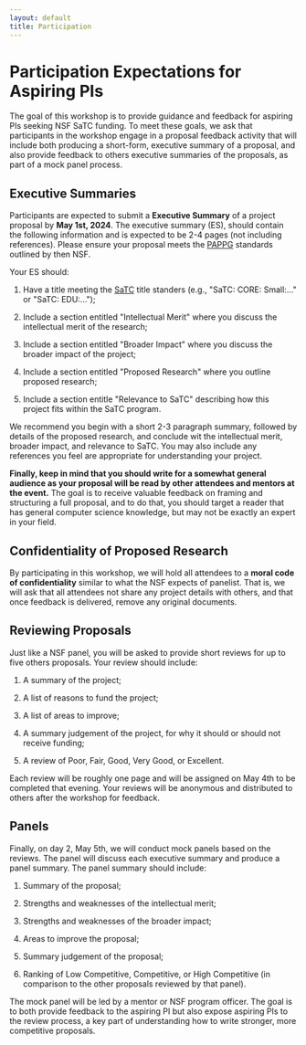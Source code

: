 ```yaml
---
layout: default
title: Participation
---
```


# Participation Expectations for Aspiring PIs

The goal of this workshop is to provide guidance and feedback for aspiring PIs seeking NSF SaTC funding. To meet these goals, we ask that participants in the workshop engage in a proposal feedback activity that will include both producing a short-form, executive summary of a proposal, and also provide feedback to others executive summaries of the proposals, as part of a mock panel process.

## Executive Summaries

Participants are expected to submit a **Executive Summary** of a project proposal by **May 1st, 2024**. The executive summary (ES), should contain the following information and is expected to be 2-4 pages (not including references). Please ensure your proposal meets the [PAPPG](https://www.nsf.gov/publications/pub_summ.jsp?ods_key=papp) standards outlined by then NSF.

Your ES should:

1. Have a title meeting the [SaTC](https://beta.nsf.gov/funding/opportunities/secure-trustworthy-cyberspace-satc) title standers (e.g., "SaTC: CORE: Small:..." or "SaTC: EDU:...");

2. Include a section entitled "Intellectual Merit" where you discuss the intellectual merit of the research;

3. Include a section entitled "Broader Impact" where you discuss the broader impact of the project;

4. Include a section entitled "Proposed Research" where you outline proposed research;

5. Include a section entitle "Relevance to SaTC" describing how this project fits within the SaTC program.

We recommend you begin with a short 2-3 paragraph summary, followed by details of the proposed research, and conclude wit the intellectual merit, broader impact, and relevance to SaTC. You may also include any references you feel are appropriate for understanding your project.

**Finally, keep in mind that you should write for a somewhat general audience as your proposal will be read by other attendees and mentors at the event.** The goal is to receive valuable feedback on framing and structuring a full proposal, and to do that, you should target a reader that has general computer science knowledge, but may not be exactly an expert in your field.

## Confidentiality of Proposed Research

By participating in this workshop, we will hold all attendees to a **moral code of confidentiality** similar to what the NSF expects of panelist. That is, we will ask that all attendees not share any project details with others, and that once feedback is delivered, remove any original documents.

## Reviewing Proposals

Just like a NSF panel, you will be asked to provide short reviews for up to five others proposals. Your review should include:

1. A summary of the project;

2. A list of reasons to fund the project;

3. A list of areas to improve;

4. A summary judgement of the project, for why it should or should not receive funding;

5. A review of Poor, Fair, Good, Very Good, or Excellent.

Each review will be roughly one page and will be assigned on May 4th to be completed that evening. Your reviews will be anonymous and distributed to others after the workshop for feedback.

## Panels

Finally, on day 2, May 5th, we will conduct mock panels based on the reviews. The panel will discuss each executive summary and produce a panel summary. The panel summary should include:

1. Summary of the proposal;

2. Strengths and weaknesses of the intellectual merit;

3. Strengths and weaknesses of the broader impact;

4. Areas to improve the proposal;

5. Summary judgement of the proposal;

6. Ranking of Low Competitive, Competitive, or High Competitive (in comparison to the other proposals reviewed by that panel).

The mock panel will be led by a mentor or NSF program officer. The goal is to both provide feedback to the aspiring PI but also expose aspiring PIs to the review process, a key part of understanding how to write stronger, more competitive proposals.
